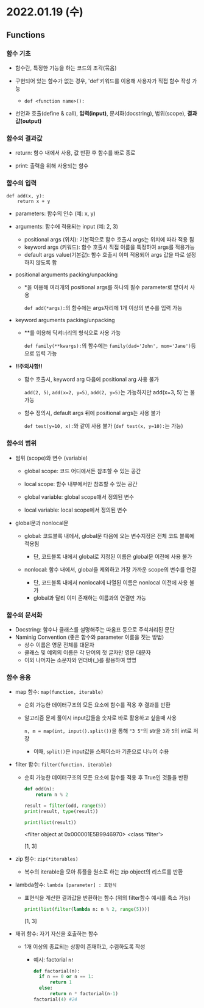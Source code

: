 # 2022.01.19 (수)

## Functions



### 함수 기초

- 함수란, 특정한 기능을 하는 코드의 조각(묶음)
- 구현되어 있는 함수가 없는 경우, 'def'키워드를 이용해 사용자가 직접 함수 작성 가능
  - `def <function name>():`

- 선언과 호출(define & call), **입력(input)**, 문서화(docstring), 범위(scope), **결과값(output)**



### 함수의 결과값

- return: 함수 내에서 사용, 값 반환 후 함수를 바로 종료

- print: 출력을 위해 사용되는 함수



### 함수의 입력

```
def add(x, y):
	return x + y
```

- parameters: 함수의 인수 (예: x, y)

- arguments: 함수에 적용되는 input (예: 2, 3)

  - positional args (위치): 기본적으로 함수 호출시 args는 위치에 따라 적용 됨
  - keyword args (키워드): 함수 호출시 직접 이름을 특정하여 args를 적용가능
  - default args value(기본값): 함수 호출시 이미 적용되어 args 값을 따로 설정하지 않도록 함

- positional arguments packing/unpacking

  - *을 이용해 여러개의 positional args를 하나의 필수 parameter로 받아서 사용

    `def add(*args):`의 함수에는 args자리에 1개 이상의 변수를 입력 가능

- keyword arguments packing/unpacking

  - **를 이용해 딕셔너리의 형식으로 사용 가능

    `def family(**kwargs):`의 함수에는 `family(dad='John', mom='Jane')`등 으로 입력 가능

- **!!주의사항!!**

  - 함수 호출시, keyword arg 다음에 positional arg 사용 불가

    `add(2, 5)`, `add(x=2, y=5)`, `add(2, y=5)`는 가능하지만 add(x=3, 5)`는 불가능

  - 함수 정의시, default args 뒤에 positional args는 사용 불가

    `def test(y=10, x):`와 같이 사용 불가 (`def test(x, y=10):`는 가능)



### 함수의 범위

- 범위 (scope)와 변수 (variable)

  - global scope: 코드 어디에서든 참조할 수 있는 공간
  - local scope: 함수 내부에서만 참조할 수 있는 공간

  - global variable: global scope애서 정의된 변수
  - local variable: local scope에서 정의된 변수
- global문과 nonlocal문
  - global: 코드블록 내에서, global문 다음에 오는 변수지정은 전체 코드 블록에 적용됨
    - 단, 코드블록 내에서 global로 지정된 이름은 global문 이전에 사용 불가

  - nonlocal: 함수 내에서, global을 제외하고 가장 가까운 scope의 변수를 연결
    - 단, 코드블록 내에서 nonlocal에 나열된 이름은 nonlocal 이전에 사용 불가
    - global과 달리 이미 존재하는 이름과의 연결만 가능




### 함수의 문서화

- Docstring: 함수나 클래스를 설명해주는 따옴표 등으로 주석처리된 문단
- Naminig Convention (좋은 함수와 parameter 이름을 짓는 방법)
  - 상수 이름은 영문 전체를 대문자
  - 클래스 및 예외의 이름은 각 단어의 첫 글자만 영문 대문자
  - 이외 나머지는 소문자와 언더바(_)를 활용하여 명명  



### 함수 응용

- map 함수: `map(function, iterable)`

  - 순회 가능한 데이터구조의 모든 요소에 함수를 적용 후 결과를 반환

  - 알고리즘 문제 풀이시 input값들을 숫자로 바로 활용하고 싶을때 사용

    `n, m = map(int, input().split())`을 통해 `"3 5"`의 str을 `3`과 `5`의 int로 저장

    - 이때, `split()`은 input값을 스페이스바 기준으로 나누어 수용

- filter 함수: `filter(function, iterable)`

  - 순회 가능한 데이터구조의 모든 요소에 함수를 적용 후 True인 것들을 반환

    ```python
    def odd(n):
    	return n % 2
    
    result = filter(odd, range(5))
    print(result, type(result))
    
    print(list(result))
    ```

    <filter object at 0x000001E5B9946970> <class 'filter'>

    [1, 3]

- zip 함수: `zip(*iterables)`

  - 복수의 iterable을 모아 튜플을 원소로 하는 zip object의 리스트를 반환

- lambda함수: `lambda [parameter] : 표현식`

  - 표현식을 계산한 결과값을 반환하는 함수 (위의 filter함수 예시를 축소 가능)

    ```python
    print(list(filter(lambda n: n % 2, range(5))))
    ```

    [1, 3]

- 재귀 함수: 자기 자신을 호출하는 함수

  - 1개 이상의 종료되는 상황이 존재하고, 수렴하도록 작성

    - 예시: factorial `n!`

      ```python
      def factorial(n):
      	if n == 0 or n == 1:
      		return 1
      	else:
      		return n * factorial(n-1)
      factorial(4) #24
      ```
